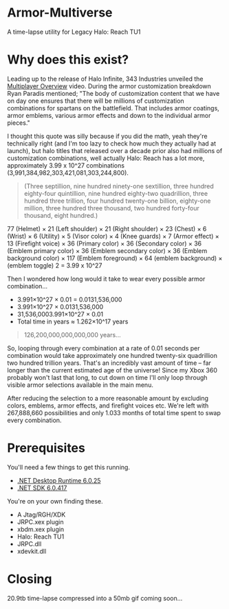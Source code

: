 # Armor-Multiverse
A time-lapse utility for Legacy Halo: Reach TU1

# Why does this exist?
Leading up to the release of Halo Infinite, 343 Industries unveiled the [Multiplayer Overview](https://youtu.be/n-O7OuliQRY?si=qlWMteWaNh04ijBQ&t=403) video. During the armor customization breakdown Ryan Paradis mentioned; "The body of customization content that we have on day one ensures that there will be millions of customization combinations for spartans on the battlefield. That includes armor coatings, armor emblems, various armor effects and down to the individual armor pieces." 

I thought this quote was silly because if you did the math, yeah they're technically right (and I'm too lazy to check how much they actually had at launch), but halo titles that released over a decade prior also had millions of customization combinations, well actually Halo: Reach has a lot more, approximately 3.99 x 10^27 combinations (3,991,384,982,303,421,081,303,244,800).

> (Three septillion, nine hundred ninety-one sextillion, three hundred eighty-four quintillion, nine hundred eighty-two quadrillion, three hundred three trillion, four hundred twenty-one billion, eighty-one million, three hundred three thousand, two hundred forty-four thousand, eight hundred.)

77 (Helmet) × 21 (Left shoulder) × 21 (Right shoulder) × 23 (Chest) × 6 (Wrist) × 6 (Utility) × 5 (Visor color) × 4 (Knee guards) × 7 (Armor effect) × 13 (Firefight voice) × 36 (Primary color) × 36 (Secondary color) × 36 (Emblem primary color) × 36 (Emblem secondary color) × 36 (Emblem background color) × 117 (Emblem foreground) × 64 (emblem background) × (emblem toggle) 2 = 3.99 x 10^27

Then I wondered how long would it take to wear every possible armor combination...
- 3.991×10^27 × 0.01 = 0.0131,536,000
- 3.991×10^27 × 0.0131,536,000 
- 31,536,0003.991×10^27 × 0.01​
- Total time in years ≈ 1.262×10^17 years

> 126,200,000,000,000,000 years... 

So, looping through every combination at a rate of 0.01 seconds per combination would take approximately one hundred twenty-six quadrillion two hundred trillion years. That's an incredibly vast amount of time – far longer than the current estimated age of the universe! Since my Xbox 360 probably won't last that long, to cut down on time I'll only loop through visible armor selections available in the main menu.

After reducing the selection to a more reasonable amount by excluding colors, emblems, armor effects, and firefight voices etc. We're left with 267,888,660 possibilities and only 1.033 months of total time spent to swap every combination.

# Prerequisites
You'll need a few things to get this running.
- [.NET Desktop Runtime 6.0.25](https://dotnet.microsoft.com/en-us/download/dotnet/6.0)
- [.NET SDK 6.0.417](https://dotnet.microsoft.com/en-us/download/dotnet/6.0)

You're on your own finding these.
- A Jtag/RGH/XDK
- JRPC.xex plugin
- xbdm.xex plugin
- Halo: Reach TU1
- JRPC.dll
- xdevkit.dll

# Closing
20.9tb time-lapse compressed into a 50mb gif coming soon...
